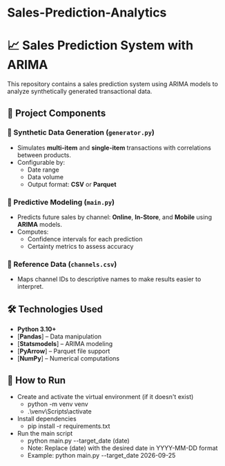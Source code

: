 # Sales-Prediction-Analytics

# 📈 Sales Prediction System with ARIMA

This repository contains a sales prediction system using ARIMA models to analyze synthetically generated transactional data.

## 🧩 Project Components

### 🔹 Synthetic Data Generation (`generator.py`)
- Simulates **multi-item** and **single-item** transactions with correlations between products.
- Configurable by:
  - Date range
  - Data volume
  - Output format: **CSV** or **Parquet**

### 🔹 Predictive Modeling (`main.py`)
- Predicts future sales by channel: **Online**, **In-Store**, and **Mobile** using **ARIMA** models.
- Computes:
  - Confidence intervals for each prediction
  - Certainty metrics to assess accuracy

### 🔹 Reference Data (`channels.csv`)
- Maps channel IDs to descriptive names to make results easier to interpret.

## 🛠️ Technologies Used

- **Python 3.10+**
- [**Pandas**] – Data manipulation
- [**Statsmodels**] – ARIMA modeling
- [**PyArrow**] – Parquet file support
- [**NumPy**] – Numerical computations

## 🚀 How to Run

- Create and activate the virtual environment (if it doesn't exist)
  - python -m venv venv
  - .\venv\Scripts\activate
- Install dependencies
  - pip install -r requirements.txt
- Run the main script
  - python main.py --target_date (date)
  - Note: Replace (date) with the desired date in YYYY-MM-DD format  
  - Example: python main.py --target_date 2026-09-25

